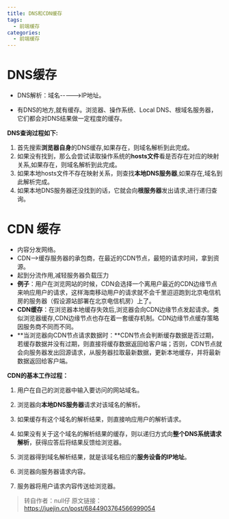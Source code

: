 ```yaml
---
title: DNS和CDN缓存
tags:
  - 前端缓存
categories:
  - 前端缓存
---
```




# DNS缓存

+ DNS解析：域名----->IP地址。

+ 有DNS的地方,就有缓存。浏览器、操作系统、Local DNS、根域名服务器，它们都会对DNS结果做一定程度的缓存。

**DNS查询过程如下:**

1. 首先搜索**浏览器自身**的DNS缓存,如果存在，则域名解析到此完成。
2. 如果没有找到，那么会尝试读取操作系统的**hosts文件**看是否存在对应的映射关系,如果存在，则域名解析到此完成。
3. 如果本地hosts文件不存在映射关系，则查找**本地DNS服务器**,如果存在,域名到此解析完成。
4. 如果本地DNS服务器还没找到的话，它就会向**根服务器**发出请求,进行递归查询。

# CDN 缓存

+ 内容分发网络。
+ CDN-->缓存服务器的承包商，在最近的CDN节点，最短的请求时间，拿到资源。
+ 起到分流作用,减轻服务器负载压力
+ **例子**：用户在浏览网站的时候，CDN会选择一个离用户最近的CDN边缘节点来响应用户的请求，这样海南移动用户的请求就不会千里迢迢跑到北京电信机房的服务器（假设源站部署在北京电信机房）上了。
+ **CDN缓存**：在浏览器本地缓存失效后,浏览器会向CDN边缘节点发起请求。类似浏览器缓存,CDN边缘节点也存在着一套缓存机制。CDN边缘节点缓存策略因服务商不同而不同。
+ **当浏览器向CDN节点请求数据时：**CDN节点会判断缓存数据是否过期，若缓存数据并没有过期，则直接将缓存数据返回给客户端；否则，CDN节点就会向服务器发出回源请求，从服务器拉取最新数据，更新本地缓存，并将最新数据返回给客户端。

**CDN的基本工作过程：**

1. 用户在自己的浏览器中输入要访问的网站域名。

2. 浏览器向**本地DNS服务器**请求对该域名的解析。

3. 如果缓存有这个域名的解析结果，则直接响应用户的解析请求。

4. 如果没有关于这个域名的解析结果的缓存，则以递归方式向**整个DNS系统请求解析**，获得应答后将结果反馈给浏览器。

5. 浏览器得到域名解析结果，就是该域名相应的**服务设备的IP地址**。

6. 浏览器向服务器请求内容。

7. 服务器将用户请求内容传送给浏览器。


> 转自作者：null仔
> 原文链接：https://juejin.cn/post/6844903764566999054

